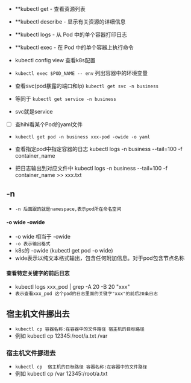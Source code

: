 * **kubectl get - 查看资源列表
* **kubectl describe - 显示有关资源的详细信息
* **kubectl logs - 从 Pod 中的单个容器打印日志
* **kubectl exec - 在 Pod 中的单个容器上执行命令
* kubectl config view 查看k8s配置
* `kubectl exec $POD_NAME -- env` 列出容器中的环境变量

* 查看svc(pod暴露的端口和Ip) `kubectl get svc -n business`
* 等同于 `kubectl get service -n business`
* svc就是service

* [ ] 查hihi看某个Pod的yaml文件 
* `kubectl get pod -n business xxx-pod -owide -o yaml`

* 查看指定pod中指定容器的日志
  kubectl logs  -n business --tail=100 -f container_name
* 把日志输出到对应文件中
  kubectl logs  -n business --tail=100 -f container_name >> xxx.txt

## -n
* `-n 后面跟的就是namespace,表示pod所在命名空间`

#### -o wide  -owide
* -o wide 相当于 -owide
* `-o 表示输出格式`
* k8s的  -owide (kubectl get pod -o wide)
* wide表示以纯文本格式输出，包含任何附加信息。对于pod包含节点名称


#### 查看特定关键字的前后日志
* kubectl logs xxx_pod | grep -A 20 -B 20 "xxx"
* `表示查看xxx_pod 这个pod的日志里面的关键字"xxx"的前后20条日志`

##  宿主机文件挪出去
* `kubectl cp 容器名称:在容器中的文件路径 宿主机的目标路径`
* 例如 kubectl cp 12345:/root/a.txt  /var

### 宿主机文件挪进去
* `kubectl cp  宿主机的目标路径 容器名称:在容器中的文件路径`
* 例如 kubectl cp   /var 12345:/root/a.txt
